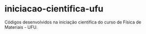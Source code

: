 # iniciacao-cientifica-ufu
Códigos desenvolvidos na iniciação científica do curso de Física de Materiais - UFU.

